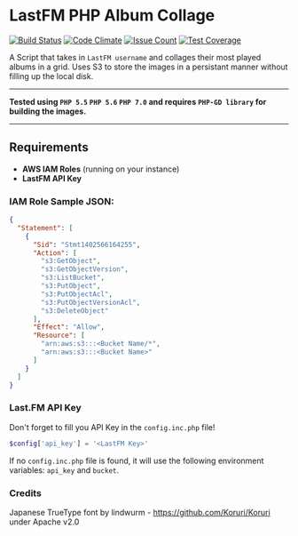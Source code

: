 # LastFM PHP Album Collage
[![Build Status](https://travis-ci.org/Irishsmurf/LastFM-PHP-Album-Collage.svg)](https://travis-ci.org/Irishsmurf/LastFM-PHP-Album-Collage)
[![Code Climate](https://codeclimate.com/github/Irishsmurf/LastFM-PHP-Album-Collage/badges/gpa.svg)](https://codeclimate.com/github/Irishsmurf/LastFM-PHP-Album-Collage)
[![Issue Count](https://codeclimate.com/github/Irishsmurf/LastFM-PHP-Album-Collage/badges/issue_count.svg)](https://codeclimate.com/github/Irishsmurf/LastFM-PHP-Album-Collage)
[![Test Coverage](https://codeclimate.com/github/Irishsmurf/LastFM-PHP-Album-Collage/badges/coverage.svg)](https://codeclimate.com/github/Irishsmurf/LastFM-PHP-Album-Collage/coverage)


A Script that takes in `LastFM username` and collages their most played albums in a grid.
Uses S3 to store the images in a persistant manner without filling up the local disk.

---

**Tested using `PHP 5.5` `PHP 5.6` `PHP 7.0` and requires `PHP-GD library` for building the images.**

---

## Requirements

* **AWS IAM Roles** (running on your instance)
* **LastFM API Key**

### IAM Role Sample JSON:

```json
{
  "Statement": [
    {
      "Sid": "Stmt1402566164255",
      "Action": [
        "s3:GetObject",
        "s3:GetObjectVersion",
        "s3:ListBucket",
        "s3:PutObject",
        "s3:PutObjectAcl",
        "s3:PutObjectVersionAcl",
        "s3:DeleteObject"
      ],
      "Effect": "Allow",
      "Resource": [
        "arn:aws:s3:::<Bucket Name/*",
        "arn:aws:s3:::<Bucket Name>"
      ]
    }
  ]
}
```

### Last.FM API Key

Don't forget to fill you API Key in the `config.inc.php` file!

```php
$config['api_key'] = '<LastFM Key>'
```

If no `config.inc.php` file is found, it will use the following environment variables: `api_key` and `bucket`.

### Credits
Japanese TrueType font by lindwurm - https://github.com/Koruri/Koruri under Apache v2.0
